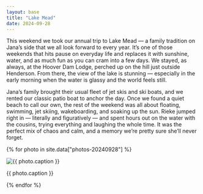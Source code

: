 ```yaml
---
layout: base
title: "Lake Mead"
date: 2024-09-28
---
```


This weekend we took our annual trip to Lake Mead — a family tradition on Jana’s side that we all look forward to every year. It’s one of those weekends that hits pause on everyday life and replaces it with sunshine, water, and as much fun as you can cram into a few days. We stayed, as always, at the Hoover Dam Lodge, perched up on the hill just outside Henderson. From there, the view of the lake is stunning — especially in the early morning when the water is glassy and the world feels still.

Jana’s family brought their usual fleet of jet skis and ski boats, and we rented our classic patio boat to anchor the day. Once we found a quiet beach to call our own, the rest of the weekend was all about floating, swimming, jet skiing, wakeboarding, and soaking up the sun. Rieke jumped right in — literally and figuratively — and spent hours out on the water with the cousins, trying everything and laughing the whole time. It was the perfect mix of chaos and calm, and a memory we’re pretty sure she’ll never forget.

{% for photo in site.data["photos-20240928"] %}
  <div>
    <img src="{{ site.baseurl }}/photos/{{ photo.file }}" alt="{{ photo.caption }}">
    <p>{{ photo.caption }}</p>
  </div>
{% endfor %}